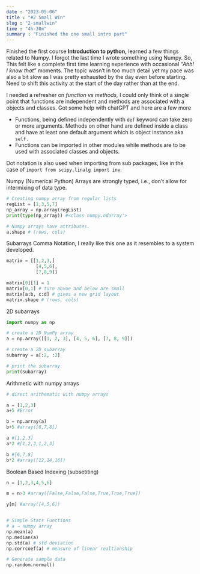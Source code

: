 ```yaml
---
date : "2023-05-06"
title : "#2 Small Win"
slug : "2-smallwin"
time : "4h-30m"
summary : "Finished the one small intro part"
---
```


Finished the first course **Introduction to python,** learned a few things related to Numpy. I forgot the last time I wrote something using Numpy. So, This felt like a complete first time learning experience with occasional *“Ahh! I know that”* moments. The topic wasn’t in too much detail yet my pace was also a bit slow as I was pretty exhausted by the day even before starting. Need to shift this activity at the start of the day rather than at the end. 

I needed a refresher on *function vs methods,* I could only think of a single point that functions are independent and methods are associated with a objects and classes. Got some help with chatGPT and here are a few more 

- Functions, being defined independently with `def` keyword can take zero or more arguments. Methods on other hand are defined inside a class and have at least one default argument which is object instance aka `self.`
- Functions can be imported in other modules while methods are to be used with associated classes and objects.

Dot notation is also used when importing from sub packages, like in the case of `import from scipy.linalg import inv`.

Numpy (Numerical Python) Arrays are strongly typed, i.e., don’t allow for intermixing of data type.

```python
# Creating numpy array from regular lists
regList = [1,3,5,7]
np_array = np.array(regList)
print(type(np_array)) #<class numpy.ndarray'>

# Numpy arrays have attributes.
a.shape # (rows, cols)

```

Subarrays Comma Notation, I really like this one as it resembles to a system developed.

```python
matrix = [[1,2,3,]
           [4,5,6],
           [7,8,9]]

matrix[0][1] = 1
matrix[0,1] # turn abvoe and below are small
matrix[a:b, c:d] # gives a new grid layout
matrix.shape # (rows, cols)
```

2D subarrays

```python
import numpy as np

# create a 2D NumPy array
a = np.array([[1, 2, 3], [4, 5, 6], [7, 8, 9]])

# create a 2D subarray
subarray = a[:2, :2]

# print the subarray
print(subarray)
```

Arithmetic with numpy arrays

```python
# direct arithematic with numpy arrays

a = [1,2,3]
a+5 #Error

b = np.array(a)
b+5 #array([6,7,8])

a #[1,2,3]
a*2 #[1,2,3,1,2,3]

b #[6,7,8]
b*2 #array([12,14,16])
```

Boolean Based Indexing (subsetiting)

```python
n = [1,2,3,4,5,6]

m = n>3 #array([False,False,False,True,True,True])

y[m] #array([4,5,6])
```

```python

# Simple Stats Functions
# a → numpy array
np.mean(a)
np.median(a)
np.std(a) # std deviation
np.corrcoef(a) # measure of linear realtionship

# Generate sample data 
np.random.normal()
```
